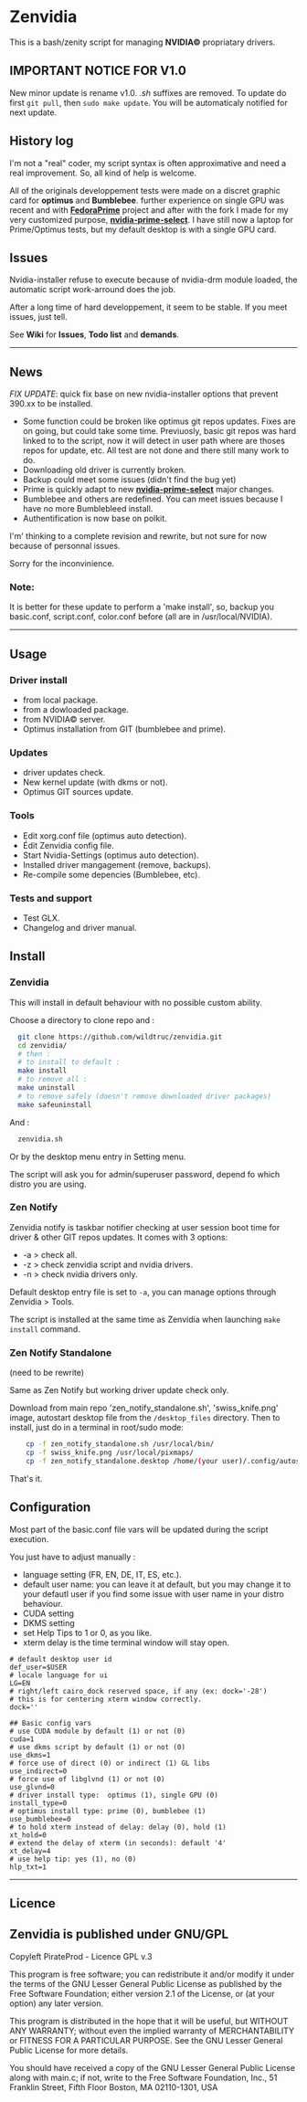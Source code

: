 # Zenvidia
This is a bash/zenity script for managing **NVIDIA©** propriatary drivers.

## IMPORTANT NOTICE FOR V1.0
New minor update is rename v1.0. *.sh* suffixes are removed. To update do first ```git pull```, then ```sudo make update```. You will be automaticaly notified for next update. 

## History log
I'm not a "real" coder, my script syntax is often approximative and need a real improvement. So, all kind of help is welcome.

All of the originals developpement tests were made on a discret graphic card for **optimus** and **Bumblebee**. further experience on single GPU was recent and with **[FedoraPrime](https://github.com/bosim/FedoraPrime)** project and after with the fork I made for my very customized purpose, **[nvidia-prime-select](https://github.com/wildtruc/nvidia-prime-select)**. I have still now a laptop for Prime/Optimus tests, but my default desktop is with a single GPU card.

## Issues
Nvidia-installer refuse to execute because of nvidia-drm module loaded, the automatic script work-arround does the job.

After a long time of hard developpement, it seem to be stable. If you meet issues, just tell.

See **Wiki** for **Issues**, **Todo list** and **demands**.

------------
## News

*FIX UPDATE*: quick fix base on new nvidia-installer options that prevent 390.xx to be installed.
 - Some function could be broken like optimus git repos updates. Fixes are on going, but could take some time. Previuosly, basic git repos was hard linked to to the script, now it will detect in user path where are thoses repos for update, etc. All test are not done and there still many work to do.
 - Downloading old driver is currently broken.
 - Backup could meet some issues (didn't find the bug yet)
 - Prime is quickly adapt to new **[nvidia-prime-select](https://github.com/wildtruc/nvidia-prime-select)** major changes.
 - Bumblebee and others are redefined. You can meet issues because I have no more Bumblebleed install.
 - Authentification is now base on polkit.

I'm' thinking to a complete revision and rewrite, but not sure for now because of personnal issues.

Sorry for the inconvinience.

### Note:
It is better for these update to perform a 'make install', so, backup you basic.conf, script.conf, color.conf before (all are in /usr/local/NVIDIA).

------------

## Usage

### Driver install
  
 - from local package.
 - from a dowloaded package.
 - from NVIDIA© server.
 - Optimus installation from GIT (bumblebee and prime).
 
### Updates

 - driver updates check.
 - New kernel update (with dkms or not).
 - Optimus GIT sources update.

### Tools

 - Edit xorg.conf file (optimus auto detection).
 - Édit Zenvidia config file.
 - Start Nvidia-Settings (optimus auto detection).
 - Installed driver mangagement (remove, backups).
 - Re-compile some depencies (Bumblebee, etc).

### Tests and support

 - Test GLX.
 - Changelog and driver manual.

## Install
### Zenvidia
This will install in default behaviour with no possible custom ability.

Choose a directory to clone repo and :
```sh
  git clone https://github.com/wildtruc/zenvidia.git
  cd zenvidia/
  # then :
  # to install to default :
  make install
  # to remove all :
  make uninstall
  # to remove safely (doesn't remove downloaded driver packages)
  make safeuninstall
```
And :
```sh
  zenvidia.sh
```
Or by the desktop menu entry in Setting menu.

The script will ask you for admin/superuser password, depend fo which distro you are using.

### Zen Notify
Zenvidia notify is taskbar notifier checking at user session boot time for driver & other GIT repos updates.
It comes with 3 options:
 - -a > check all.
 - -z > check zenvidia script and nvidia drivers.
 - -n > check nvidia drivers only.

Default desktop entry file is set to ```-a```, you can manage options through Zenvidia > Tools.

The script is installed at the same time as Zenvidia when launching ```make install``` command.

### Zen Notify Standalone
(need to be rewrite)

Same as Zen Notify but working driver update check only.

Download from main repo 'zen_notify_standalone.sh', 'swiss_knife.png' image, autostart desktop file from the ```/desktop_files``` directory. Then to install, just do in a terminal in root/sudo mode:
```sh
	cp -f zen_notify_standalone.sh /usr/local/bin/
	cp -f swiss_knife.png /usr/local/pixmaps/
	cp -f zen_notify_standalone.desktop /home/(your user)/.config/autostart 
```

That's it.

## Configuration
Most part of the basic.conf file vars will be updated during the script execution.

You just have to adjust manually :
 - language setting (FR, EN, DE, IT, ES, etc.).
 - default user name: you can leave it at default, but you may change it to your defautl user if you find some issue with user name in your distro behaviour.
 - CUDA setting
 - DKMS setting
 - set Help Tips to 1 or 0, as you like.
 - xterm delay is the time terminal window will stay open.

```
# default desktop user id
def_user=$USER
# locale language for ui
LG=EN
# right/left cairo_dock reserved space, if any (ex: dock='-28')
# this is for centering xterm window correctly.
dock=''

## Basic config vars
# use CUDA module by default (1) or not (0)
cuda=1
# use dkms script by default (1) or not (0)
use_dkms=1
# force use of direct (0) or indirect (1) GL libs
use_indirect=0
# force use of libglvnd (1) or not (0)
use_glvnd=0
# driver install type:  optimus (1), single GPU (0) 
install_type=0
# optimus install type: prime (0), bumblebee (1) 
use_bumblebee=0
# to hold xterm instead of delay: delay (0), hold (1)
xt_hold=0
# extend the delay of xterm (in seconds): default '4'
xt_delay=4
# use help tip: yes (1), no (0)
hlp_txt=1
```

---------

## Licence

Zenvidia is published under GNU/GPL
-----------------------------------

Copyleft PirateProd - Licence GPL v.3

This program is free software; you can redistribute it and/or modify it under the terms of the GNU Lesser General Public License as published by the Free Software Foundation; either version 2.1 of the License, or (at your option) any later version.

This program is distributed in the hope that it will be useful, but WITHOUT ANY WARRANTY; without even the implied warranty of MERCHANTABILITY or FITNESS FOR A PARTICULAR PURPOSE. See the GNU Lesser General Public License for more details.

You should have received a copy of the GNU Lesser General Public License along with main.c; if not, write to the Free Software Foundation, Inc., 51 Franklin Street, Fifth Floor Boston, MA 02110-1301,  USA


